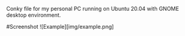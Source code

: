 Conky file for my personal PC running on Ubuntu 20.04 with GNOME desktop environment.

#Screenshot
![Example][img/example.png]
